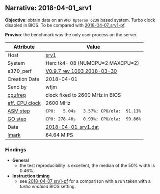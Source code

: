 ## Narrative: 2018-04-01_srv1

**Objective**: obtain data on an `AMD Opteron 6238` based system. Turbo clock disabled in BIOS.
To be compared with [2018-04-07_srv1-pf](2018-04-07_srv1-pf.md).

**Proviso**: the benchmark was the only user process on the server.

| Attribute | Value |
| --------- | ----- |
| Host   | [srv1](hostinfo_srv1.md) |
| System | Herc tk4- 08 (NUMCPU=2 MAXCPU=2) |
| s370_perf | [V0.9.7  rev  1003  2018-03-30](https://github.com/wfjm/s370-perf/blob/2685ff0/codes/s370_perf.asm) |
| Creation Date | 2018-04-01 |
| Send by | wfjm |
| [cpufreq](README_narr.md#user-content-cpufreq) | clock fixed to 2600 MHz in BIOS |
| [eff. CPU clock](README_narr.md#user-content-effclk) | 2600 MHz |
| [ASM step](README_narr.md#user-content-asm) | `CPU:   5.04s   3.57%; CPU/ela:  91.13%` |
| [GO step](README_narr.md#user-content-go)   | `CPU: 278.46s   0.93%; CPU/ela:  99.86%` |
| Data | [2018-04-01_srv1.dat](../data/2018-04-01_srv1.dat) |
| [lmark](README_narr.md#user-content-lmark) | 64.64 MIPS |

### <a id="find">Findings</a>
- **General**
  - the test reproducibility is excellent, the median of the 50% width is 0.46%.
- **Instruction timing**
  - see [2018-04-07_srv1-pf](2018-04-07_srv1-pf.md##user-content-find) for a
    comparison with a run taken with a _turbo enabled_ BIOS setting.
